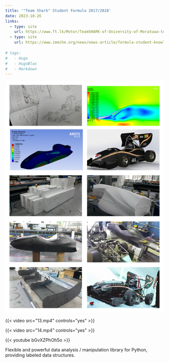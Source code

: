 ```yaml
---
title: '"Team Shark" Student Formula 2017/2028'
date: 2023-10-26
links:
  - type: site
    url: https://www.ft.lk/Motor/TeamSHARK-of-University-of-Moratuwa-to-compete-in-Formula-Student-2018/55-658267
  - type: site
    url: https://www.imeche.org/news/news-article/formula-student-knowledge-sharing-event-organised-by-the-sri-lanka-s-only-fs-team---teamshark-of-university-of-moratuwa-chapter
  
# tags:
#   - Hugo
#   - HugoBlox
#   - Markdown
---
```

![screen reader text](image.png "")

{{< video src="13.mp4" controls="yes" >}}

{{< video src="14.mp4" controls="yes" >}}

{{< youtube bGvXZPhOh5o >}}

Flexible and powerful data analysis / manipulation library for Python, providing labeled data structures.

<!--more-->
